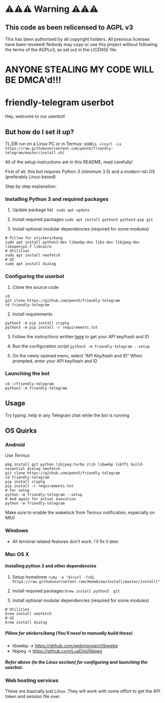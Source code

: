 # ⚠️⚠️⚠️ Warning ⚠️⚠️⚠️

## This code as been relicensed to AGPL v3

This has been authorised by all copyright holders. All previous licenses have been revoked! Nobody may copy or use this project without following the terms of the AGPLv3, as set out in the LICENSE file.

# ANYONE STEALING MY CODE WILL BE DMCA'd!!!

# friendly-telegram userbot

Hey, welcome to our userbot!

## But how do I set it up?

TL;DR run on a Linux PC or in Termux:
`$SHELL <(curl -Ls https://raw.githubusercontent.com/penn5/friendly-telegram/master/install.sh)`

All of the setup instructions are in this README, read carefully!

First of all, this bot requires Python 3 (minimum 3.5) and a modern-ish OS (preferably Linux-based)

Step by step explanation:

### Installing Python 3 and required packages

1. Update package list
` sudo apt update`

2. Install required packages
`sudo apt install python3 python3-pip git`

3. Install optional modular dependencies (required for some modules)
```
# Pillow for stickers/kang
sudo apt install python3-dev libwebp-dev libz-dev libjpeg-dev libopenjp2-7 libcairo
# Utilities
sudo apt install neofetch
# UI
sudo apt install dialog
```

### Configuring the userbot

1. Clone the source code
```
cd
git clone https://github.com/penn5/friendly-telegram
cd friendly-telegram
```

2. Install requirements
```
python3 -m pip install cryptg
python3 -m pip install -r requirements.txt
```

3.  Follow the instructions written [here](https://core.telegram.org/api/obtaining_api_id "here") to get your API key/hash and ID

4. Run the configuration script
`python3 -m friendly-telegram --setup`

5. On the newly opened menu, select "API Key/hash and ID"
When prompted, enter your API key/hash and ID

### Launching the bot

```
cd ~/friendly-telegram
python3 -m friendly-telegram
```

## Usage

Try typing .help in any Telegram chat while the bot is running

## OS Quirks

### Android

Use Termux
```
pkg install git python libjpeg-turbo zlib libwebp libffi build-essential dialog neofetch
git clone https://github.com/penn5/friendly-telegram
cd friendly-telegram
pip install cryptg
pip install -r requirements.txt
# For setup
python -m friendly-telegram --setup
# And again for actual execution
python -m friendly-telegram
```
Make sure to enable the wakelock from Termux notification, especially on MIUI

### Windows

- All terminal related features don't work. I'll fix it later.

### Mac OS X

#### Installing python 3 and other dependencies 

1. Setup homebrew
`ruby -e "$(curl -fsSL https://raw.githubusercontent.com/Homebrew/install/master/install)"`

2. Install required packages
`brew install python3  git`

3. Install optional modular dependencies (required for some modules)
```
# Utilities
brew install neofetch
# UI
brew install dialog
```
##### Pillow for stickers/kang (You'll need to manually build these)
 - libwebp -> https://github.com/webmproject/libwebp
 - libjpeg -> https://github.com/LuaDist/libjpeg
 
##### Refer above (to the Linux section) for configuring and launching the userbot.

### Web hosting services

These are basically just Linux. They will work with some effort to get the API token and session file over.
